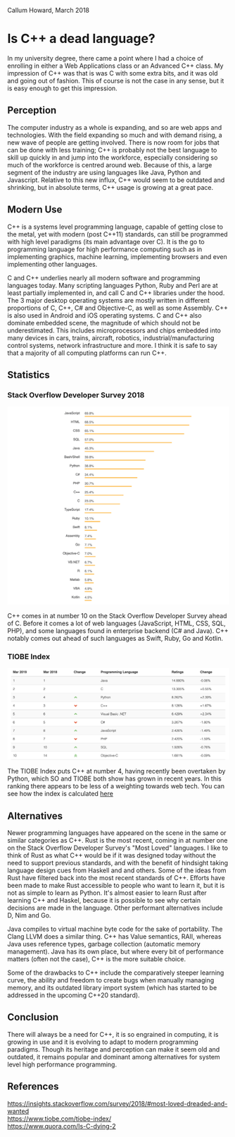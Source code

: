 Callum Howard, March 2018

Is C++ a dead language?
=======================

In my university degree, there came a point where I had a choice of enrolling in either a Web Applications class or an Advanced C++ class. My impression of C++ was that is was C with some extra bits, and it was old and going out of fashion. This of course is not the case in any sense, but it is easy enough to get this impression.

Perception
----------
The computer industry as a whole is expanding, and so are web apps and technologies. With the field expanding so much and with demand rising, a new wave of people are getting involved. There is now room for jobs that can be done with less training; C++ is probably not the best language to skill up quickly in and jump into the workforce, especially considering so much of the workforce is centred around web. Because of this, a large segment of the industry are using languages like Java, Python and Javascript. Relative to this new influx, C++ would seem to be outdated and shrinking, but in absolute terms, C++ usage is growing at a great pace.

Modern Use
----------
C++ is a systems level programming language, capable of getting close to the metal, yet with modern (post C++11) standards, can still be programmed with high level paradigms (its main advantage over C). It is the go to programming language for high performance computing such as in implementing graphics, machine learning, implementing browsers and even implementing other languages.

C and C++ underlies nearly all modern software and programming languages today. Many scripting languages Python, Ruby and Perl are at least partially implemented in, and call C and C++ libraries under the hood. The 3 major desktop operating systems are mostly written in different proportions of C, C++, C# and Objective-C, as well as some Assembly. C++ is also used in Android and iOS operating systems. C and C++ also dominate embedded scene, the magnitude of which should not be underestimated. This includes microprocessors and chips embedded into many devices in cars, trains, aircraft, robotics, industrial/manufacturing control systems, network infrastructure and more. I think it is safe to say that a majority of all computing platforms can run C++.

Statistics
----------
### Stack Overflow Developer Survey 2018
![Most Popular Technologies - Programming, Scripting, and Markup Languages](images/sods_most_popular.png "Most Popular Technologies - Programming, Scripting, and Markup Languages")

C++ comes in at number 10 on the Stack Overflow Developer Survey ahead of C. Before it comes a lot of web languages (JavaScript, HTML, CSS, SQL, PHP), and some languages found in enterprise backend (C# and Java). C++ notably comes out ahead of such languages as Swift, Ruby, Go and Kotlin.

### TIOBE Index
![TIOBE Index](images/tiobe_index.png "TIOBE Index")

The TIOBE Index puts C++ at number 4, having recently been overtaken by Python, which SO and TIOBE both show has grown in recent years. In this ranking there appears to be less of a weighting towards web tech. You can see how the index is calculated [here](https://www.tiobe.com/tiobe-index/programming-languages-definition/)

Alternatives
------------
Newer programming languages have appeared on the scene in the same or similar categories as C++. Rust is the most recent, coming in at number one on the Stack Overflow Developer Survey's "Most Loved" languages. I like to think of Rust as what C++ would be if it was designed today without the need to support previous standards, and with the benefit of hindsight taking language design cues from Haskell and and others. Some of the ideas from Rust have filtered back into the most recent standards of C++. Efforts have been made to make Rust accessible to people who want to learn it, but it is not as simple to learn as Python. It's almost easier to learn Rust after learning C++ and Haskel, because it is possible to see why certain decisions are made in the language. Other performant alternatives include D, Nim and Go.

Java compiles to virtual machine byte code for the sake of portability. The Clang LLVM does a similar thing. C++ has Value semantics, RAII, whereas Java uses reference types, garbage collection (automatic memory management). Java has its own place, but where every bit of performance matters (often not the case), C++ is the more suitable choice.

Some of the drawbacks to C++ include the comparatively steeper learning curve, the ability and freedom to create bugs when manually managing memory, and its outdated library import system (which has started to be addressed in the upcoming C++20 standard).

Conclusion
----------
There will always be a need for C++, it is so engrained in computing, it is growing in use and it is evolving to adapt to modern programming paradigms. Though its heritage and perception can make it seem old and outdated, it remains popular and dominant among alternatives for system level high performance programming.

References
----------
https://insights.stackoverflow.com/survey/2018/#most-loved-dreaded-and-wanted  
https://www.tiobe.com/tiobe-index/  
https://www.quora.com/Is-C-dying-2  
